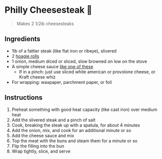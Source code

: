 # Philly Cheesesteak 🥖

> Makes 2 1/2lb cheesesteaks

## Ingredients

* 1lb of a fattier steak (like flat iron or ribeye), slivered
* 2 [hoagie rolls](/recipe/hoagie-roll/)
* 1 onion, medium diced or sliced, slow browned on low on the stove
* A simple cheese sauce [like one of these](/recipe/cheese-sauce/)
    * If in a pinch: just use sliced white american or provolone cheese, or Kraft cheese whiz
* For wrapping: waxpaper, parchment paper, or foil

## Instructions

1. Preheat something with good heat capacity (like cast iron) over medium heat
1. Add the slivered steak and a pinch of salt
1. Cook, breaking the steak up with a spatula, for about 4 minutes
1. Add the onion, mix, and cook for an additional minute or so
1. Add the cheese sauce and mix
1. Top the meat with the buns and steam them for a minute or so
1. Flip the filling into the bun
1. Wrap tightly, slice, and serve



